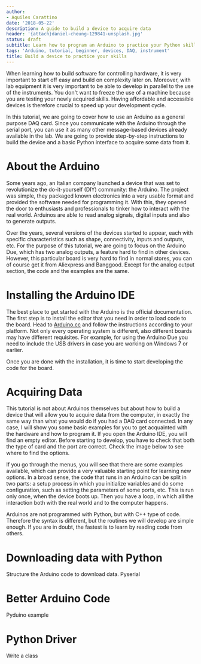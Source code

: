 ```yaml
---
author:
- Aquiles Carattino
date: '2018-05-22'
description: A guide to build a device to acquire data
header: '{attach}daniel-cheung-129841-unsplash.jpg'
status: draft
subtitle: Learn how to program an Arduino to practice your Python skills
tags: 'Arduino, tutorial, beginner, devices, DAQ, instrument'
title: Build a device to practice your skills
---
```


When learning how to build software for controlling hardware, it is very
important to start off easy and build on complexity later on. Moreover,
with lab equipment it is very important to be able to develop in
parallel to the use of the instruments. You don't want to freeze the use
of a machine because you are testing your newly acquired skills. Having
affordable and accessible devices is therefore crucial to speed up your
development cycle.

In this tutorial, we are going to cover how to use an Arduino as a
general purpose DAQ card. Since you communicate with the Arduino through
the serial port, you can use it as many other message-based devices
already available in the lab. We are going to provide step-by-step
instructions to build the device and a basic Python interface to acquire
some data from it.

About the Arduino
=================

Some years ago, an Italian company launched a device that was set to
revolutionize the do-it-yourself (DIY) community: the Arduino. The
project was simple, they packaged known electronics into a very usable
format and provided the software needed for programming it. With this,
they opened the door to enthusiasts and professionals to tinker how to
interact with the real world. Arduinos are able to read analog signals,
digital inputs and also to generate outputs.

Over the years, several versions of the devices started to appear, each
with specific characteristics such as shape, connectivity, inputs and
outputs, etc. For the purpose of this tutorial, we are going to focus on
the Arduino Due, which has two analog outputs, a feature hard to find in
other devices. However, this particular board is very hard to find in
normal stores, you can of course get it from Aliexpress and Banggood.
Except for the analog output section, the code and the examples are the
same.

Installing the Arduino IDE
==========================

The best place to get started with the Arduino is the official
documentation. The first step is to install the editor that you need in
order to load code to the board. Head to
[Arduino.cc](https://www.arduino.cc/en/Guide/HomePage) and follow the
instructions according to your platform. Not only every operating system
is different, also different boards may have different requisites. For
example, for using the Arduino Due you need to include the USB drivers
in case you are working on Windows 7 or earlier.

Once you are done with the installation, it is time to start developing
the code for the board.

Acquiring Data
==============

This tutorial is not about Arduinos themselves but about how to build a
device that will allow you to acquire data from the computer, in exactly
the same way than what you would do if you had a DAQ card connected. In
any case, I will show you some basic examples for you to get acquainted
with the hardware and how to program it. If you open the Arduino IDE,
you will find an empty editor. Before starting to develop, you have to
check that both the type of card and the port are correct. Check the
image below to see where to find the options.

If you go through the menus, you will see that there are some examples
available, which can provide a very valuable starting point for learning
new options. In a broad sense, the code that runs in an Arduino can be
split in two parts: a setup process in which you initialize variables
and do some configuration, such as setting the parameters of some ports,
etc. This is run only once, when the device boots up. Then you have a
loop, in which all the interaction both with the real world and to the
computer happens.

Arduinos are not programmed with Python, but with C++ type of code.
Therefore the syntax is different, but the routines we will develop are
simple enough. If you are in doubt, the fastest is to learn by reading
code from others.

Downloading data with Python
============================

Structure the Arduino code to download data. Pyserial

Better Arduino Code
===================

Pyduino example

Python Driver
=============

Write a class
